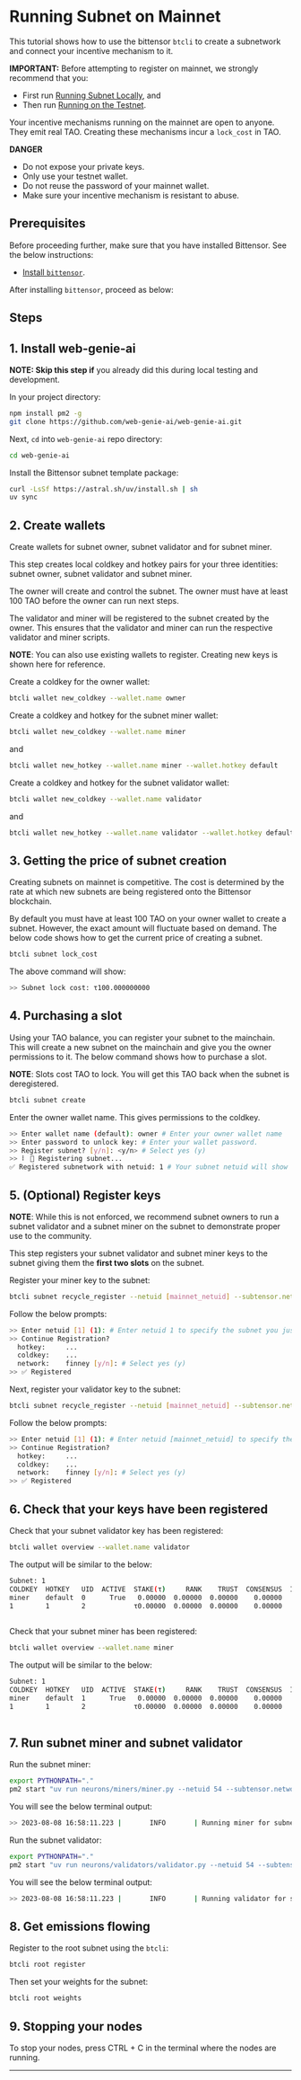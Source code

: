 # Running Subnet on Mainnet

This tutorial shows how to use the bittensor `btcli` to create a subnetwork and connect your incentive mechanism to it. 

**IMPORTANT:** Before attempting to register on mainnet, we strongly recommend that you:
- First run [Running Subnet Locally](running_on_staging.md), and
- Then run [Running on the Testnet](running_on_testnet.md).

Your incentive mechanisms running on the mainnet are open to anyone. They emit real TAO. Creating these mechanisms incur a `lock_cost` in TAO.

**DANGER**
- Do not expose your private keys.
- Only use your testnet wallet.
- Do not reuse the password of your mainnet wallet.
- Make sure your incentive mechanism is resistant to abuse. 

## Prerequisites

Before proceeding further, make sure that you have installed Bittensor. See the below instructions:

- [Install `bittensor`](https://github.com/opentensor/bittensor#install).

After installing `bittensor`, proceed as below:

## Steps

## 1. Install web-genie-ai

**NOTE: Skip this step if** you already did this during local testing and development.

In your project directory:

```bash
npm install pm2 -g
git clone https://github.com/web-genie-ai/web-genie-ai.git 
```

Next, `cd` into `web-genie-ai` repo directory:

```bash
cd web-genie-ai
```

Install the Bittensor subnet template package:

```bash
curl -LsSf https://astral.sh/uv/install.sh | sh
uv sync
```

## 2. Create wallets 

Create wallets for subnet owner, subnet validator and for subnet miner.
  
This step creates local coldkey and hotkey pairs for your three identities: subnet owner, subnet validator and subnet miner. 

The owner will create and control the subnet. The owner must have at least 100  TAO before the owner can run next steps. 

The validator and miner will be registered to the subnet created by the owner. This ensures that the validator and miner can run the respective validator and miner scripts.

**NOTE**: You can also use existing wallets to register. Creating new keys is shown here for reference.

Create a coldkey for the owner wallet:

```bash
btcli wallet new_coldkey --wallet.name owner
```

Create a coldkey and hotkey for the subnet miner wallet:
```bash
btcli wallet new_coldkey --wallet.name miner
```

and

```bash
btcli wallet new_hotkey --wallet.name miner --wallet.hotkey default
```

Create a coldkey and hotkey for the subnet validator wallet:

```bash
btcli wallet new_coldkey --wallet.name validator
```

and

```bash
btcli wallet new_hotkey --wallet.name validator --wallet.hotkey default
```

## 3. Getting the price of subnet creation

Creating subnets on mainnet is competitive. The cost is determined by the rate at which new subnets are being registered onto the Bittensor blockchain. 

By default you must have at least 100 TAO on your owner wallet to create a subnet. However, the exact amount will fluctuate based on demand. The below code shows how to get the current price of creating a subnet.

```bash
btcli subnet lock_cost 
```

The above command will show:

```bash
>> Subnet lock cost: τ100.000000000
```

## 4. Purchasing a slot

Using your TAO balance, you can register your subnet to the mainchain. This will create a new subnet on the mainchain and give you the owner permissions to it. The below command shows how to purchase a slot. 

**NOTE**: Slots cost TAO to lock. You will get this TAO back when the subnet is deregistered.

```bash
btcli subnet create  
```

Enter the owner wallet name. This gives permissions to the coldkey.

```bash
>> Enter wallet name (default): owner # Enter your owner wallet name
>> Enter password to unlock key: # Enter your wallet password.
>> Register subnet? [y/n]: <y/n> # Select yes (y)
>> ⠇ 📡 Registering subnet...
✅ Registered subnetwork with netuid: 1 # Your subnet netuid will show here, save this for later.
```

## 5. (Optional) Register keys 

**NOTE**: While this is not enforced, we recommend subnet owners to run a subnet validator and a subnet miner on the subnet to demonstrate proper use to the community.

This step registers your subnet validator and subnet miner keys to the subnet giving them the **first two slots** on the subnet.

Register your miner key to the subnet:

```bash
btcli subnet recycle_register --netuid [mainnet_netuid] --subtensor.network finney --wallet.name miner --wallet.hotkey default
```

Follow the below prompts:

```bash
>> Enter netuid [1] (1): # Enter netuid 1 to specify the subnet you just created.
>> Continue Registration?
  hotkey:     ...
  coldkey:    ...
  network:    finney [y/n]: # Select yes (y)
>> ✅ Registered
```

Next, register your validator key to the subnet:

```bash
btcli subnet recycle_register --netuid [mainnet_netuid] --subtensor.network finney --wallet.name validator --wallet.hotkey default
```

Follow the below prompts:

```bash
>> Enter netuid [1] (1): # Enter netuid [mainnet_netuid] to specify the subnet you just created.
>> Continue Registration?
  hotkey:     ...
  coldkey:    ...
  network:    finney [y/n]: # Select yes (y)
>> ✅ Registered
```

## 6. Check that your keys have been registered

Check that your subnet validator key has been registered:

```bash
btcli wallet overview --wallet.name validator 
```

The output will be similar to the below:

```bash
Subnet: 1                                                                                                                                                                
COLDKEY  HOTKEY   UID  ACTIVE  STAKE(τ)     RANK    TRUST  CONSENSUS  INCENTIVE  DIVIDENDS  EMISSION(ρ)   VTRUST  VPERMIT  UPDATED  AXON  HOTKEY_SS58                    
miner    default  0      True   0.00000  0.00000  0.00000    0.00000    0.00000    0.00000            0  0.00000                14  none  5GTFrsEQfvTsh3WjiEVFeKzFTc2xcf…
1        1        2            τ0.00000  0.00000  0.00000    0.00000    0.00000    0.00000           ρ0  0.00000                                                         
                                                                          Wallet balance: τ0.0         
```

Check that your subnet miner has been registered:

```bash
btcli wallet overview --wallet.name miner 
```

The output will be similar to the below:

```bash
Subnet: 1                                                                                                                                                                
COLDKEY  HOTKEY   UID  ACTIVE  STAKE(τ)     RANK    TRUST  CONSENSUS  INCENTIVE  DIVIDENDS  EMISSION(ρ)   VTRUST  VPERMIT  UPDATED  AXON  HOTKEY_SS58                    
miner    default  1      True   0.00000  0.00000  0.00000    0.00000    0.00000    0.00000            0  0.00000                14  none  5GTFrsEQfvTsh3WjiEVFeKzFTc2xcf…
1        1        2            τ0.00000  0.00000  0.00000    0.00000    0.00000    0.00000           ρ0  0.00000                                                         
                                                                          Wallet balance: τ0.0   
```

## 7. Run subnet miner and subnet validator

Run the subnet miner:

```bash
export PYTHONPATH="."
pm2 start "uv run neurons/miners/miner.py --netuid 54 --subtensor.network [finney | test] --wallet.name [coldkey_name] --wallet.hotkey [hotkey_name] --logging.debug --axon.port [axon_port]" --name webgenie_miner
```

You will see the below terminal output:

```bash
>> 2023-08-08 16:58:11.223 |       INFO       | Running miner for subnet: 54 on network: wss://entrypoint-finney.opentensor.ai:443 with config: ...
```

Run the subnet validator:

```bash
export PYTHONPATH="."
pm2 start "uv run neurons/validators/validator.py --netuid 54 --subtensor.network [finney | test] --wallet.name [coldkey_name] --wallet.hotkey [hotkey_name] --logging.debug --neuron.axon_port [axon_port]" --name webgenie_validator
```

You will see the below terminal output:

```bash
>> 2023-08-08 16:58:11.223 |       INFO       | Running validator for subnet: 54 on network: wss://entrypoint-finney.opentensor.ai:443 with config: ...
```

## 8. Get emissions flowing

Register to the root subnet using the `btcli`:

```bash
btcli root register 
```

Then set your weights for the subnet:

```bash
btcli root weights 
```

## 9. Stopping your nodes

To stop your nodes, press CTRL + C in the terminal where the nodes are running.

---
